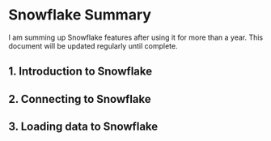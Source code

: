 # Snowflake Summary
I am summing up Snowflake features after using it for more than a year. This document will be updated regularly until complete. 

## 1. Introduction to Snowflake

## 2. Connecting to Snowflake

## 3. Loading data to Snowflake

























